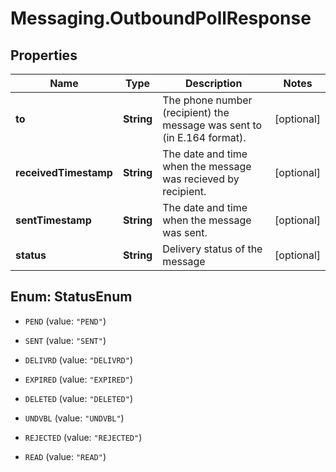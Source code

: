 # Messaging.OutboundPollResponse

## Properties
Name | Type | Description | Notes
------------ | ------------- | ------------- | -------------
**to** | **String** | The phone number (recipient) the message was sent to (in E.164 format). | [optional] 
**receivedTimestamp** | **String** | The date and time when the message was recieved by recipient. | [optional] 
**sentTimestamp** | **String** | The date and time when the message was sent. | [optional] 
**status** | **String** | Delivery status of the message | [optional] 


<a name="StatusEnum"></a>
## Enum: StatusEnum


* `PEND` (value: `"PEND"`)

* `SENT` (value: `"SENT"`)

* `DELIVRD` (value: `"DELIVRD"`)

* `EXPIRED` (value: `"EXPIRED"`)

* `DELETED` (value: `"DELETED"`)

* `UNDVBL` (value: `"UNDVBL"`)

* `REJECTED` (value: `"REJECTED"`)

* `READ` (value: `"READ"`)




